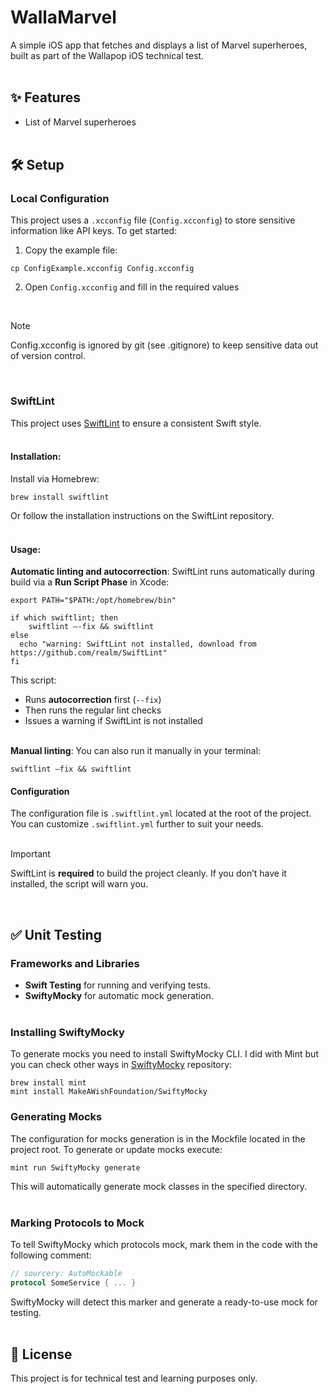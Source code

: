 # WallaMarvel

A simple iOS app that fetches and displays a list of Marvel superheroes, built as part of the Wallapop iOS technical test.
<br/><br/>

## ✨ Features

- List of Marvel superheroes
<br/><br/>

## 🛠️ Setup

### Local Configuration

This project uses a `.xcconfig` file (`Config.xcconfig`) to store sensitive information like API keys. To get started:

1. Copy the example file:
```
cp ConfigExample.xcconfig Config.xcconfig

```

2. Open `Config.xcconfig` and fill in the required values
<br/>

> [!NOTE]
> Config.xcconfig is ignored by git (see .gitignore) to keep sensitive data out of version control.
<br/>

### SwiftLint

This project uses [SwiftLint](https://github.com/realm/SwiftLint) to ensure a consistent Swift style.
<br/><br/>

#### Installation:

Install via Homebrew:
```
brew install swiftlint

```

Or follow the installation instructions on the SwiftLint repository.
<br/><br/>

#### Usage:

**Automatic linting and autocorrection**: SwiftLint runs automatically during build via a **Run Script Phase** in Xcode:

```
export PATH="$PATH:/opt/homebrew/bin"

if which swiftlint; then
    swiftlint —-fix && swiftlint
else
  echo "warning: SwiftLint not installed, download from https://github.com/realm/SwiftLint"
fi

```

This script:
- Runs **autocorrection** first (`--fix`)  
- Then runs the regular lint checks  
- Issues a warning if SwiftLint is not installed
<br/><br/>

**Manual linting**: You can also run it manually in your terminal:
```
swiftlint –fix && swiftlint

```

#### Configuration

The configuration file is `.swiftlint.yml` located at the root of the project. You can customize `.swiftlint.yml` further to suit your needs.
<br/><br/>

> [!IMPORTANT]
> SwiftLint is **required** to build the project cleanly. If you don’t have it installed, the script will warn you.
<br/>

## ✅ Unit Testing

### Frameworks and Libraries

- **Swift Testing** for running and verifying tests.  
- **SwiftyMocky** for automatic mock generation.
<br/><br/>

### Installing SwiftyMocky

To generate mocks you need to install SwiftyMocky CLI.
I did with Mint but you can check other ways in [SwiftyMocky](https://github.com/MakeAWishFoundation/SwiftyMocky) repository:

```
brew install mint
mint install MakeAWishFoundation/SwiftyMocky

```

### Generating Mocks

The configuration for mocks generation is in the Mockfile located in the project root.
To generate or update mocks execute:

```
mint run SwiftyMocky generate

```

This will automatically generate mock classes in the specified directory.
<br/><br/>

### Marking Protocols to Mock

To tell SwiftyMocky which protocols mock, mark them in the code with the following comment:

```Swift
// sourcery: AutoMockable
protocol SomeService { ... }

```

SwiftyMocky will detect this marker and generate a ready-to-use mock for testing.
<br/><br/>

## 📄 License

This project is for technical test and learning purposes only.
